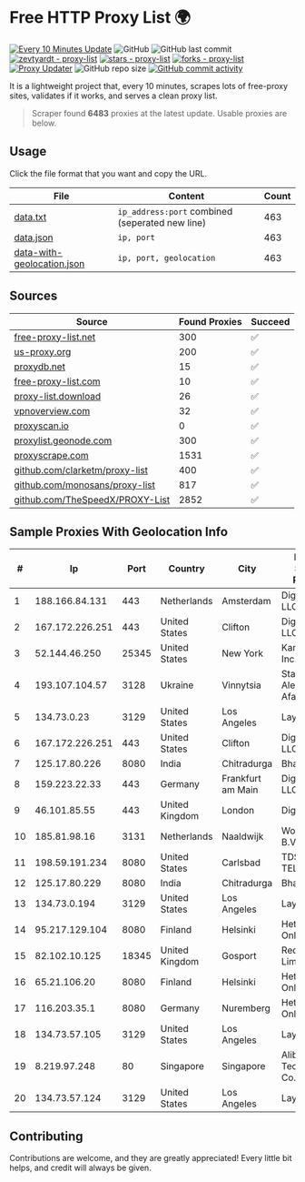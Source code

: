 
# Free HTTP Proxy List 🌍

[![Every 10 Minutes Update](https://github.com/mertguvencli/http-proxy-list/actions/workflows/main.yml/badge.svg?branch=main)](https://github.com/mertguvencli/http-proxy-list/actions/workflows/main.yml)
![GitHub](https://img.shields.io/github/license/mertguvencli/http-proxy-list)
![GitHub last commit](https://img.shields.io/github/last-commit/mertguvencli/http-proxy-list)
[![zevtyardt - proxy-list](https://img.shields.io/static/v1?label=zevtyardt&message=proxy-list&color=blue&logo=github)](https://github.com/zevtyardt/proxy-list "Go to GitHub repo")
[![stars - proxy-list](https://img.shields.io/github/stars/zevtyardt/proxy-list?style=social)](https://github.com/zevtyardt/proxy-list)
[![forks - proxy-list](https://img.shields.io/github/forks/zevtyardt/proxy-list?style=social)](https://github.com/zevtyardt/proxy-list)
[![Proxy Updater](https://github.com/zevtyardt/proxy-list/workflows/Proxy%20Updater/badge.svg)](https://github.com/zevtyardt/proxy-list/actions?query=workflow:"Proxy+Updater")
![GitHub repo size](https://img.shields.io/github/repo-size/zevtyardt/proxy-list)
[![GitHub commit activity](https://img.shields.io/github/commit-activity/m/zevtyardt/proxy-list?logo=commits)](https://github.com/zevtyardt/proxy-list/commits/main)

It is a lightweight project that, every 10 minutes, scrapes lots of free-proxy sites, validates if it works, and serves a clean proxy list.

> Scraper found **6483** proxies at the latest update. Usable proxies are below.

## Usage

Click the file format that you want and copy the URL.

|File|Content|Count|
|----|-------|-----|
|[data.txt](https://raw.githubusercontent.com/mertguvencli/http-proxy-list/main/proxy-list/data.txt)|`ip_address:port` combined (seperated new line)|463|
|[data.json](https://raw.githubusercontent.com/mertguvencli/http-proxy-list/main/proxy-list/data.json)|`ip, port`|463|
|[data-with-geolocation.json](https://raw.githubusercontent.com/mertguvencli/http-proxy-list/main/proxy-list/data-with-geolocation.json)|`ip, port, geolocation`|463|

## Sources

|Source|Found Proxies|Succeed|
|------|-------------|-------|
|[free-proxy-list.net](https://free-proxy-list.net)|300|✅|
|[us-proxy.org](https://www.us-proxy.org)|200|✅|
|[proxydb.net](http://proxydb.net)|15|✅|
|[free-proxy-list.com](https://free-proxy-list.com/?page=&port=&type%5B%5D=http&type%5B%5D=https&up_time=0&search=Search)|10|✅|
|[proxy-list.download](https://www.proxy-list.download/HTTP)|26|✅|
|[vpnoverview.com](https://vpnoverview.com/privacy/anonymous-browsing/free-proxy-servers)|32|✅|
|[proxyscan.io](https://www.proxyscan.io)|0|✅|
|[proxylist.geonode.com](https://proxylist.geonode.com/api/proxy-list?limit=300&page=1&sort_by=lastChecked&sort_type=desc&protocols=http,https)|300|✅|
|[proxyscrape.com](https://api.proxyscrape.com/v2/?request=displayproxies&protocol=http&timeout=10000&country=all&ssl=all&anonymity=all)|1531|✅|
|[github.com/clarketm/proxy-list](https://raw.githubusercontent.com/clarketm/proxy-list/master/proxy-list-raw.txt)|400|✅|
|[github.com/monosans/proxy-list](https://raw.githubusercontent.com/monosans/proxy-list/main/proxies/http.txt)|817|✅|
|[github.com/TheSpeedX/PROXY-List](https://raw.githubusercontent.com/TheSpeedX/PROXY-List/master/http.txt)|2852|✅|


## Sample Proxies With Geolocation Info

|#|Ip|Port|Country|City|Internet Service Provider|
|-|--|----|-------|----|-------------------------|
|1|188.166.84.131|443|Netherlands|Amsterdam|DigitalOcean, LLC|
|2|167.172.226.251|443|United States|Clifton|DigitalOcean, LLC|
|3|52.144.46.250|25345|United States|New York|Kamatera, Inc.|
|4|193.107.104.57|3128|Ukraine|Vinnytsia|Stasishen Aleksandr Afanasiyovich|
|5|134.73.0.23|3129|United States|Los Angeles|LayerHost|
|6|167.172.226.251|443|United States|Clifton|DigitalOcean, LLC|
|7|125.17.80.226|8080|India|Chitradurga|Bharti Airtel|
|8|159.223.22.33|443|Germany|Frankfurt am Main|DigitalOcean, LLC|
|9|46.101.85.55|443|United Kingdom|London|DigitalOcean|
|10|185.81.98.16|3131|Netherlands|Naaldwijk|WorldStream B.V.|
|11|198.59.191.234|8080|United States|Carlsbad|TDS TELECOM|
|12|125.17.80.229|8080|India|Chitradurga|Bharti Airtel|
|13|134.73.0.194|3129|United States|Los Angeles|LayerHost|
|14|95.217.129.104|8080|Finland|Helsinki|Hetzner Online GmbH|
|15|82.102.10.125|18345|United Kingdom|Gosport|Redstation Limited|
|16|65.21.106.20|8080|Finland|Helsinki|Hetzner Online GmbH|
|17|116.203.35.1|8080|Germany|Nuremberg|Hetzner Online GmbH|
|18|134.73.57.105|3129|United States|Los Angeles|LayerHost|
|19|8.219.97.248|80|Singapore|Singapore|Alibaba (US) Technology Co., Ltd.|
|20|134.73.57.124|3129|United States|Los Angeles|LayerHost|



## Contributing

Contributions are welcome, and they are greatly appreciated! Every
little bit helps, and credit will always be given.

